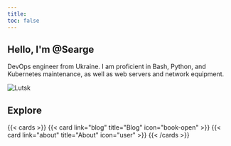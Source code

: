 ```yaml
---
title:
toc: false
---
```


## Hello, I'm @Searge

DevOps engineer from Ukraine. I am proficient in Bash, Python, and Kubernetes maintenance, as well as web servers and network equipment.

![Lutsk](images/lutsk.jpg)

## Explore

{{< cards >}}
  {{< card link="blog" title="Blog" icon="book-open" >}}
  {{< card link="about" title="About" icon="user" >}}
{{< /cards >}}
